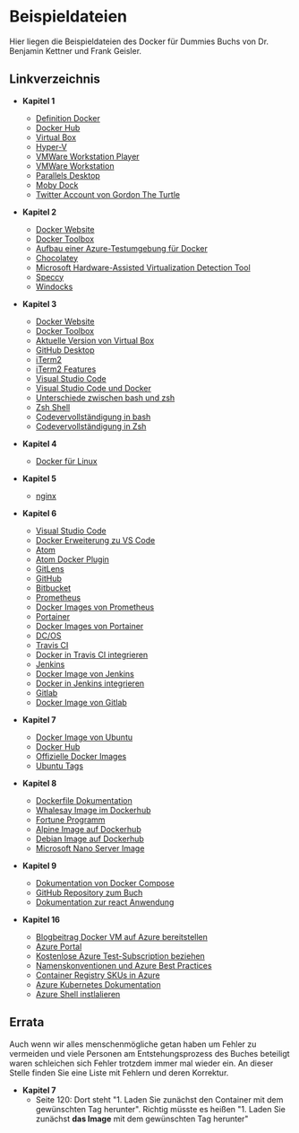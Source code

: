 # Beispieldateien
Hier liegen die Beispieldateien des Docker für Dummies Buchs von Dr. Benjamin Kettner und Frank Geisler.

## Linkverzeichnis
- **Kapitel 1**
    - [Definition Docker](https://de.wikipedia.org/wiki/Docker_(Software))
    - [Docker Hub](https://hub.docker.com)
    - [Virtual Box](https://www.virtualbox.org/)
    - [Hyper-V](https://docs.microsoft.com/de-de/virtualization/hyper-v-on-windows/about/)
    - [VMWare Workstation Player](https://www.vmware.com/de/products/workstation-player.html)
    - [VMWare Workstation](https://www.vmware.com/de/products/workstation-pro.html)
    - [Parallels Desktop](https://www.parallels.com/de/)
    - [Moby Dock](https://blog.docker.com/2013/10/call-me-moby-dock/)
    - [Twitter Account von Gordon The Turtle](https://twitter.com/gordontheturtle)

- **Kapitel 2**
    - [Docker Website](https://www.docker.com)
    - [Docker Toolbox](https://docs.docker.com/toolbox/toolbox_install_windows/)
    - [Aufbau einer Azure-Testumgebung für Docker](http://go.gdsbi.de/azure_docker)
    - [Chocolatey](https://chocolatey.org/)
    - [Microsoft Hardware-Assisted Virtualization Detection Tool](https://www.microsoft.com/en-us/download/details.aspx?id=592)
    - [Speccy](https://www.ccleaner.com/speccy)
    - [Windocks](https://www.windocks.com/)

- **Kapitel 3**
    - [Docker Website](https://www.docker.com) 
    - [Docker Toolbox](https://docs.docker.com/toolbox/toolbox_install_windows/)
    - [Aktuelle Version von Virtual Box](https://www.virtualbox.org/wiki/Downloads)
    - [GitHub Desktop](https://desktop.github.com/)
    - [iTerm2](https://www.iterm2.com/)
    - [iTerm2 Features](https://www.iterm2.com/features.html)
    - [Visual Studio Code](https://code.visualstudio.com/)
    - [Visual Studio Code und Docker](https://code.visualstudio.com/docs/azure/docker)
    - [Unterschiede zwischen bash und zsh](https://kushellig.de/shell-bash-vs-zsh/)
    - [Zsh Shell](http://www.zsh.org/)
    - [Codevervollständigung in bash](http://go.gdsbi.de/bash-codevervollstaendigung)
    - [Codevervollständigung in Zsh](http://go.gdsbi.de/zsh-code-vervollstaendigung)

- **Kapitel 4**
    - [Docker für Linux](https://download.docker.com/linux/static/stable)

- **Kapitel 5**
    - [nginx](https://nginx.org/en/)

- **Kapitel 6**
    - [Visual Studio Code](https://code.visualstudio.com/)
    - [Docker Erweiterung zu VS Code](https://code.visualstudio.com/docs/azure/docker)
    - [Atom](https://atom.io/)
    - [Atom Docker Plugin](https://atom.io/packages/docker)
    - [GitLens](https://gitlens.amod.io/)
    - [GitHub](https://github.com/)
    - [Bitbucket](https://bitbucket.org/)
    - [Prometheus](https://prometheus.io/)
    - [Docker Images von Prometheus](https://hub.docker.com/u/prom)
    - [Portainer](https://www.portainer.io/)
    - [Docker Images von Portainer](https://hub.docker.com/r/portainer/portainer/)
    - [DC/OS](https://dcos.io)
    - [Travis CI](https://travis-ci.org/)
    - [Docker in Travis CI integrieren](https://docs.travis-ci.com/user/docker/)
    - [Jenkins](https://jenkins.io/)
    - [Docker Image von Jenkins](https://hub.docker.com/r/jenkins/jenkins/)
    - [Docker in Jenkins integrieren](https://jenkins.io/solutions/docker/)
    - [Gitlab](https://about.gitlab.com/)
    - [Docker Image von Gitlab](https://hub.docker.com/u/gitlab)

- **Kapitel 7**
    - [Docker Image von Ubuntu](https://hub.docker.com/r/library/ubuntu/tags/)
    - [Docker Hub](https://hub.docker.com/)
    - [Offizielle Docker Images](https://github.com/docker-library/official-images)
    - [Ubuntu Tags](https://registry.hub.docker.com/v2/repositories/library/ubuntu/tags/)

- **Kapitel 8**
    - [Dockerfile Dokumentation](https://docs.docker.com/v17.09/engine/reference/builder/)
    - [Whalesay Image im Dockerhub](https://hub.docker.com/r/docker/whalesay/)
    - [Fortune Programm](https://de.wikipedia.org/wiki/Fortune_(Computerprogramm))
    - [Alpine Image auf Dockerhub](https://hub.docker.com/_/alpine/)
    - [Debian Image auf Dockerhub](https://hub.docker.com/_/debian)
    - [Microsoft Nano Server Image](https://hub.docker.com/r/microsoft/nanoserver/)

- **Kapitel 9**
    - [Dokumentation von Docker Compose](https://docs.docker.com/compose/)
    - [GitHub Repository zum Buch](https://github.com/docker-fur-dummies/Beispieldateien)
    - [Dokumentation zur react Anwendung](https://github.com/facebook/create-react-app)

- **Kapitel 16**
    - [Blogbeitrag Docker VM auf Azure bereitstellen](http://go.gdsbi.de/azure_docker)
    - [Azure Portal](https://portal.azure.com)
    - [Kostenlose Azure Test-Subscription beziehen](https://azure.microsoft.com/de-de/free/)
    - [Namenskonventionen und Azure Best Practices](https://docs.microsoft.com/de-de/azure/architecture/best-practices/naming-conventions)
    - [Container Registry SKUs in Azure](https://docs.microsoft.com/de-de/azure/container-registry/container-registry-skus)
    - [Azure Kubernetes Dokumentation](https://docs.microsoft.com/en-us/cli/azure/ext/aks-preview/aks?view=azure-cli-latest#ext-aks-preview-az-aks-create)
    - [Azure Shell instlalieren](https://docs.microsoft.com/de-de/cli/azure/install-azure-cli?view=azure-cli-latest)
    

## Errata
Auch wenn wir alles menschenmögliche getan haben um Fehler zu vermeiden und viele Personen am Entstehungsprozess des Buches beteiligt waren schleichen sich Fehler trotzdem immer mal wieder ein. An dieser Stelle finden Sie eine Liste mit Fehlern und deren Korrektur.

- **Kapitel 7**
    - Seite 120: Dort steht "1. Laden Sie zunächst den Container mit dem gewünschten Tag herunter". Richtig müsste es heißen "1. Laden Sie zunächst **das Image** mit dem gewünschten Tag herunter"
